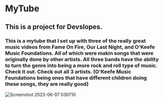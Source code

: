 # MyTube
## This is a project for Devslopes.
### This is a mytube that I set up with three of the really great music videos from Fame On Fire, Our Last Night, and O'Keefe Music Foundations. All of which were makin songs that were originally done by other artists. All three bands have the ability to turn the genre into being a more rock and roll type of music. Check it out. Check out all 3 artists. (O'Keefe Music Foundations being ones that have different children doing these songs, they are really good)
![Screenshot 2023-06-07 030710](https://github.com/angel33la/MyTube/assets/94768975/6c051ed6-0f02-4f05-98e7-66bd2e0a78de)
